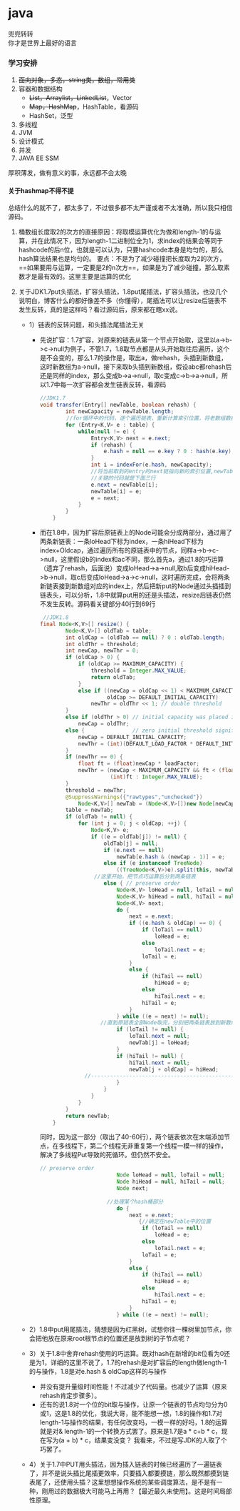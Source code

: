 # java
兜兜转转<br>
你才是世界上最好的语言<br>

### 学习安排

1. ~~面向对象，多态，string类，数组，常用类~~
2. 容器和数据结构
   - ~~List，Arraylist，LinkedList~~，Vector
   - ~~Map，HashMap~~，HashTable，看源码
   - HashSet，泛型
3. 多线程
4. JVM
5. 设计模式
6. 并发
7. JAVA EE SSM

厚积薄发，做有意义的事，永远都不会太晚





#### 关于hashmap不得不提

总结什么的就不了，都太多了，不过很多都不太严谨或者不太准确，所以我只相信源码。

1. 桶数组长度取2的次方的直接原因：将取模运算优化为做和length-1的与运算，并在此情况下，因为length-1二进制位全为1，求index的结果会等同于hashcode的后n位，也就是可以认为，只要hashcode本身是均匀的，那么hash算法结果也是均匀的。 要点：不是为了减少碰撞把长度取为2的次方，==如果要用与运算，一定要是2的n次方==，如果是为了减少碰撞，那么取素数才是最有效的。这里主要是运算的优化

2. 关于JDK1.7put头插法，扩容头插法，1.8put尾插法，扩容头插法，也没几个说明白，博客什么的都好像差不多（你懂得），尾插法可以让resize后链表不发生反转，真的是这样吗？看过源码后，原来都在瞎xx说。

   - 1）链表的反转问题，和头插法尾插法无关

     - 先说扩容：1.7扩容，对原来的链表从第一个节点开始取，这里以a->b->c->null为例子，不管1.7，1.8取节点都是从头开始取往后遍历，这个是不会变的，那么1.7的操作是，取出a，做rehash，头插到新数组，这时新数组为a->null，接下来取b头插到新数组，假设abc都rehash后还是同样的index，那么变成b->a->null，取c变成c->b->a->null，所以1.7中每一次扩容都会发生链表反转，看源码

       ```java
       //JDK1.7
       void transfer(Entry[] newTable, boolean rehash) {
               int newCapacity = newTable.length;
       　　　　　//for循环中的代码，逐个遍历链表，重新计算索引位置，将老数组数据复制到新数组中去
               for (Entry<K,V> e : table) {
                   while(null != e) {
                       Entry<K,V> next = e.next;
                       if (rehash) {
                           e.hash = null == e.key ? 0 : hash(e.key);
                       }
                       int i = indexFor(e.hash, newCapacity);
       　　　　　　　　　 //将当前取到的entry的next链指向新的索引位置,newTable[i]有可能为空，有可能也是个entry链，如果是entry链，直接在链表头部插入。
                       //关键的代码就是下面三行
                       e.next = newTable[i];
                       newTable[i] = e;
                       e = next;
                   }
               }
           }
       ```

     - 而在1.8中，因为扩容后原链表上的Node可能会分成两部分，通过用了两条新链表：一条loHead下标为index，一条hiHead下标为index+Oldcap，通过遍历所有的原链表中的节点，同样a->b->c->null，这里假设b的index和ac不同，那么首先a，通过1.8的巧运算（遗弃了rehash，后面说）变成loHead->a->null,取b后变成hiHead->b->null，取c后变成loHead->a->c->null，这时遍历完成，会将两条新链表接到新数组对应的index上，然后把新put的Node通过头插插到链表头，可以分析，1.8中就算put用的还是头插法，resize后链表仍然不发生反转。源码看关键部分40行到69行

       ```java
       	//JDK1.8
       final Node<K,V>[] resize() {
               Node<K,V>[] oldTab = table;
               int oldCap = (oldTab == null) ? 0 : oldTab.length;
               int oldThr = threshold;
               int newCap, newThr = 0;
               if (oldCap > 0) {
                   if (oldCap >= MAXIMUM_CAPACITY) {
                       threshold = Integer.MAX_VALUE;
                       return oldTab;
                   }
                   else if ((newCap = oldCap << 1) < MAXIMUM_CAPACITY &&
                            oldCap >= DEFAULT_INITIAL_CAPACITY)
                       newThr = oldThr << 1; // double threshold
               }
               else if (oldThr > 0) // initial capacity was placed in threshold
                   newCap = oldThr;
               else {               // zero initial threshold signifies using defaults
                   newCap = DEFAULT_INITIAL_CAPACITY;
                   newThr = (int)(DEFAULT_LOAD_FACTOR * DEFAULT_INITIAL_CAPACITY);
               }
               if (newThr == 0) {
                   float ft = (float)newCap * loadFactor;
                   newThr = (newCap < MAXIMUM_CAPACITY && ft < (float)MAXIMUM_CAPACITY ?
                             (int)ft : Integer.MAX_VALUE);
               }
               threshold = newThr;
               @SuppressWarnings({"rawtypes","unchecked"})
                   Node<K,V>[] newTab = (Node<K,V>[])new Node[newCap];
               table = newTab;
               if (oldTab != null) {
                   for (int j = 0; j < oldCap; ++j) {
                       Node<K,V> e;
                       if ((e = oldTab[j]) != null) {
                           oldTab[j] = null;
                           if (e.next == null)
                               newTab[e.hash & (newCap - 1)] = e;
                           else if (e instanceof TreeNode)
                               ((TreeNode<K,V>)e).split(this, newTab, j, oldCap);
                        //这里开始，把节点巧运算后分到两条链表
                           else { // preserve order
                               Node<K,V> loHead = null, loTail = null;
                               Node<K,V> hiHead = null, hiTail = null;
                               Node<K,V> next;
                               do {
                                   next = e.next;
                                   if ((e.hash & oldCap) == 0) {
                                       if (loTail == null)
                                           loHead = e;
                                       else
                                           loTail.next = e;
                                       loTail = e;
                                   }
                                   else {
                                       if (hiTail == null)
                                           hiHead = e;
                                       else
                                           hiTail.next = e;
                                       hiTail = e;
                                   }
                               } while ((e = next) != null);
                          //直到原链表全部Node取完，分别把两条链表放到新数组
                               if (loTail != null) {
                                   loTail.next = null;
                                   newTab[j] = loHead;
                               }
                               if (hiTail != null) {
                                   hiTail.next = null;
                                   newTab[j + oldCap] = hiHead;
                     //-------------------------------------------------
                               }
                           }
                       }
                   }
               }
               return newTab;
           }
       ```

       同时，因为这一部分（取出了40-60行），两个链表依次在末端添加节点，在多线程下，第二个线程无非重复第一个线程一模一样的操作，解决了多线程Put导致的死循环。但仍然不安全。

       ```java
       // preserve order
                               Node loHead = null, loTail = null;
                               Node hiHead = null, hiTail = null;
                               Node next;
       						
       						//处理某个hash桶部分
                               do {
                                   next = e.next;
                                      {//确定在newTable中的位置
                                       if (loTail == null)
                                           loHead = e;
                                       else
                                           loTail.next = e;
                                       loTail = e;
                                   }
                                   else {
                                       if (hiTail == null)
                                           hiHead = e;
                                       else
                                           hiTail.next = e;
                                       hiTail = e;
                                   }
                               } while ((e = next) != null);
       
       ```

   - 2）1.8中put用尾插法，猜想是因为红黑树，试想你往一棵树里加节点，你会把他放在原来root根节点的位置还是放到树的子节点呢？

   - 3）关于1.8中舍弃rehash使用的巧运算。既对hash在新增的bit位看为0还是为1，详细的这里不说了，1.7的rehash是对扩容后的length做length-1的与操作，1.8是对e.hash & oldCap这样的与操作

     - 并没有提升量级时间性能！不过减少了代码量。也减少了运算（原来rehash肯定步骤多）。
     - 还有的说1.8对一个位的bit取与操作，让原一个链表的节点均匀分为0或1，这是1.8的优化，我说大哥，能不能想一想，1.8的操作和1.7对length-1与操作的结果，有任何改变吗，一模一样的好吗，1.8的运算就是对& length-1的一个转换方式罢了。原来是1.7是a * c+b * c，现在写为(a + b) * c，结果变没变？ 我看来，不过是写JDK的人取了个巧罢了。

   - 4）关于1.7中PUT用头插法，因为插入链表的时候已经遍历了一遍链表了，并不是说头插比尾插更效率，只要插入都要摸链，那么既然都摸到链表尾了，还使用头插？这里想想操作系统的某些调度算法，是不是有一种，刚用过的数据极大可能马上再用？【最近最久未使用】。这是时间局部性原理。
